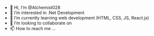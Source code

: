 - 👋 Hi, I’m @Alchemist028
- 👀 I’m interested in .Net Development
- 🌱 I’m currently learning web development (HTML, CSS, JS, React.js)
- 💞️ I’m looking to collaborate on 
- 📫 How to reach me ...

<!---
Alchemist028/Alchemist028 is a ✨ special ✨ repository because its `README.md` (this file) appears on your GitHub profile.
You can click the Preview link to take a look at your changes.
--->

